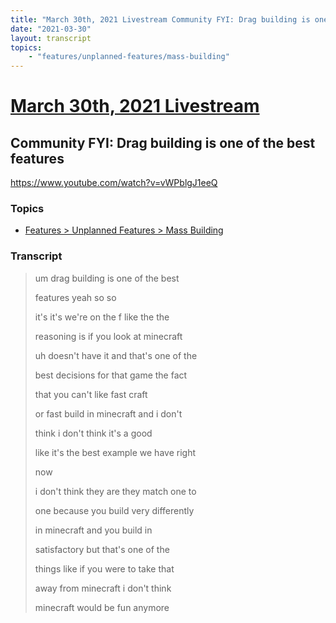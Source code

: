 ```yaml
---
title: "March 30th, 2021 Livestream Community FYI: Drag building is one of the best features"
date: "2021-03-30"
layout: transcript
topics:
    - "features/unplanned-features/mass-building"
---
```

# [March 30th, 2021 Livestream](../2021-03-30.md)
## Community FYI: Drag building is one of the best features
https://www.youtube.com/watch?v=vWPblgJ1eeQ

### Topics
* [Features > Unplanned Features > Mass Building](../topics/features/unplanned-features/mass-building.md)

### Transcript

> um drag building is one of the best
>
> features yeah so so
>
> it's it's we're on the f like the the
>
> reasoning is if you look at minecraft
>
> uh doesn't have it and that's one of the
>
> best decisions for that game the fact
>
> that you can't like fast craft
>
> or fast build in minecraft and i don't
>
> think i don't think it's a good
>
> like it's the best example we have right
>
> now
>
> i don't think they are they match one to
>
> one because you build very differently
>
> in minecraft and you build in
>
> satisfactory but that's one of the
>
> things like if you were to take that
>
> away from minecraft i don't think
>
> minecraft would be fun anymore
